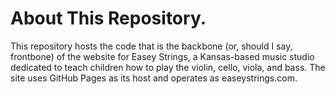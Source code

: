 # About This Repository.
This repository hosts the code that is the backbone (or, should I say, frontbone) of the website for Easey Strings, a 
Kansas-based music studio dedicated to teach children how to play the violin, cello, viola, and bass. 
The site uses GitHub Pages as its host and operates as easeystrings.com.